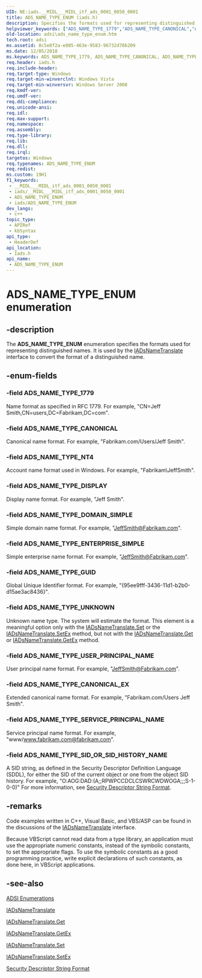```yaml
---
UID: NE:iads.__MIDL___MIDL_itf_ads_0001_0050_0001
title: ADS_NAME_TYPE_ENUM (iads.h)
description: Specifies the formats used for representing distinguished names.
helpviewer_keywords: ["ADS_NAME_TYPE_1779","ADS_NAME_TYPE_CANONICAL","ADS_NAME_TYPE_CANONICAL_EX","ADS_NAME_TYPE_DISPLAY","ADS_NAME_TYPE_DOMAIN_SIMPLE","ADS_NAME_TYPE_ENTERPRISE_SIMPLE","ADS_NAME_TYPE_ENUM","ADS_NAME_TYPE_ENUM enumeration [ADSI]","ADS_NAME_TYPE_GUID","ADS_NAME_TYPE_NT4","ADS_NAME_TYPE_SERVICE_PRINCIPAL_NAME","ADS_NAME_TYPE_SID_OR_SID_HISTORY_NAME","ADS_NAME_TYPE_UNKNOWN","ADS_NAME_TYPE_USER_PRINCIPAL_NAME","_ds_ads_name_type_enum","adsi.ads__name__type__enum","adsi.ads_name_type_enum","iads/ADS_NAME_TYPE_1779","iads/ADS_NAME_TYPE_CANONICAL","iads/ADS_NAME_TYPE_CANONICAL_EX","iads/ADS_NAME_TYPE_DISPLAY","iads/ADS_NAME_TYPE_DOMAIN_SIMPLE","iads/ADS_NAME_TYPE_ENTERPRISE_SIMPLE","iads/ADS_NAME_TYPE_ENUM","iads/ADS_NAME_TYPE_GUID","iads/ADS_NAME_TYPE_NT4","iads/ADS_NAME_TYPE_SERVICE_PRINCIPAL_NAME","iads/ADS_NAME_TYPE_SID_OR_SID_HISTORY_NAME","iads/ADS_NAME_TYPE_UNKNOWN","iads/ADS_NAME_TYPE_USER_PRINCIPAL_NAME"]
old-location: adsi\ads_name_type_enum.htm
tech.root: adsi
ms.assetid: 8c5e8f2a-e805-463e-9583-96732d70b209
ms.date: 12/05/2018
ms.keywords: ADS_NAME_TYPE_1779, ADS_NAME_TYPE_CANONICAL, ADS_NAME_TYPE_CANONICAL_EX, ADS_NAME_TYPE_DISPLAY, ADS_NAME_TYPE_DOMAIN_SIMPLE, ADS_NAME_TYPE_ENTERPRISE_SIMPLE, ADS_NAME_TYPE_ENUM, ADS_NAME_TYPE_ENUM enumeration [ADSI], ADS_NAME_TYPE_GUID, ADS_NAME_TYPE_NT4, ADS_NAME_TYPE_SERVICE_PRINCIPAL_NAME, ADS_NAME_TYPE_SID_OR_SID_HISTORY_NAME, ADS_NAME_TYPE_UNKNOWN, ADS_NAME_TYPE_USER_PRINCIPAL_NAME, _ds_ads_name_type_enum, adsi.ads__name__type__enum, adsi.ads_name_type_enum, iads/ADS_NAME_TYPE_1779, iads/ADS_NAME_TYPE_CANONICAL, iads/ADS_NAME_TYPE_CANONICAL_EX, iads/ADS_NAME_TYPE_DISPLAY, iads/ADS_NAME_TYPE_DOMAIN_SIMPLE, iads/ADS_NAME_TYPE_ENTERPRISE_SIMPLE, iads/ADS_NAME_TYPE_ENUM, iads/ADS_NAME_TYPE_GUID, iads/ADS_NAME_TYPE_NT4, iads/ADS_NAME_TYPE_SERVICE_PRINCIPAL_NAME, iads/ADS_NAME_TYPE_SID_OR_SID_HISTORY_NAME, iads/ADS_NAME_TYPE_UNKNOWN, iads/ADS_NAME_TYPE_USER_PRINCIPAL_NAME
req.header: iads.h
req.include-header: 
req.target-type: Windows
req.target-min-winverclnt: Windows Vista
req.target-min-winversvr: Windows Server 2008
req.kmdf-ver: 
req.umdf-ver: 
req.ddi-compliance: 
req.unicode-ansi: 
req.idl: 
req.max-support: 
req.namespace: 
req.assembly: 
req.type-library: 
req.lib: 
req.dll: 
req.irql: 
targetos: Windows
req.typenames: ADS_NAME_TYPE_ENUM
req.redist: 
ms.custom: 19H1
f1_keywords:
 - __MIDL___MIDL_itf_ads_0001_0050_0001
 - iads/__MIDL___MIDL_itf_ads_0001_0050_0001
 - ADS_NAME_TYPE_ENUM
 - iads/ADS_NAME_TYPE_ENUM
dev_langs:
 - c++
topic_type:
 - APIRef
 - kbSyntax
api_type:
 - HeaderDef
api_location:
 - Iads.h
api_name:
 - ADS_NAME_TYPE_ENUM
---
```


# ADS_NAME_TYPE_ENUM enumeration


## -description

The <b>ADS_NAME_TYPE_ENUM</b> enumeration specifies the formats used for representing distinguished names. It is used by the  <a href="https://docs.microsoft.com/windows/desktop/api/iads/nn-iads-iadsnametranslate">IADsNameTranslate</a> interface to convert the format of a distinguished name.

## -enum-fields

### -field ADS_NAME_TYPE_1779

Name format as specified in RFC 1779. For example, "CN=Jeff Smith,CN=users,DC=Fabrikam,DC=com".

### -field ADS_NAME_TYPE_CANONICAL

Canonical name format. For example, "Fabrikam.com/Users/Jeff Smith".

### -field ADS_NAME_TYPE_NT4

Account name format used in Windows. For example, "Fabrikam\JeffSmith".

### -field ADS_NAME_TYPE_DISPLAY

Display name format. For example, "Jeff Smith".

### -field ADS_NAME_TYPE_DOMAIN_SIMPLE

Simple domain name format. For example, "JeffSmith@Fabrikam.com".

### -field ADS_NAME_TYPE_ENTERPRISE_SIMPLE

Simple enterprise name format. For example, "JeffSmith@Fabrikam.com".

### -field ADS_NAME_TYPE_GUID

Global Unique Identifier format. For example, "{95ee9fff-3436-11d1-b2b0-d15ae3ac8436}".

### -field ADS_NAME_TYPE_UNKNOWN

Unknown name type. The system will estimate the format. This element is a meaningful option only with the <a href="https://docs.microsoft.com/windows/desktop/api/iads/nf-iads-iadsnametranslate-set">IADsNameTranslate.Set</a> or the <a href="https://docs.microsoft.com/windows/desktop/api/iads/nf-iads-iadsnametranslate-setex">IADsNameTranslate.SetEx</a> method, but not with the <a href="https://docs.microsoft.com/windows/desktop/api/iads/nf-iads-iadsnametranslate-get">IADsNameTranslate.Get</a> or <a href="https://docs.microsoft.com/windows/desktop/api/iads/nf-iads-iadsnametranslate-getex">IADsNameTranslate.GetEx</a> method.

### -field ADS_NAME_TYPE_USER_PRINCIPAL_NAME

User principal name format. For example, "JeffSmith@Fabrikam.com".

### -field ADS_NAME_TYPE_CANONICAL_EX

Extended canonical name format. For example, "Fabrikam.com/Users Jeff Smith".

### -field ADS_NAME_TYPE_SERVICE_PRINCIPAL_NAME

Service principal name format. For example, "www/www.fabrikam.com@fabrikam.com".

### -field ADS_NAME_TYPE_SID_OR_SID_HISTORY_NAME

A SID string, as defined in the Security Descriptor Definition Language (SDDL), for either the SID of the current object or one from the object SID history. For example, "O:AOG:DAD:(A;;RPWPCCDCLCSWRCWDWOGA;;;S-1-0-0)" For more information, see  <a href="https://docs.microsoft.com/windows/desktop/SecAuthZ/security-descriptor-string-format">Security Descriptor String Format</a>.

## -remarks

Code examples written in C++, Visual Basic, and VBS/ASP can be found in the discussions of the <a href="https://docs.microsoft.com/windows/desktop/api/iads/nn-iads-iadsnametranslate">IADsNameTranslate</a> interface.

Because VBScript cannot read data from a type library, an application must use the appropriate numeric constants, instead of the symbolic constants, to set the appropriate flags. To use the symbolic constants as a good programming practice, write explicit declarations of such constants, as done here, in  VBScript applications.

## -see-also

<a href="https://docs.microsoft.com/windows/desktop/ADSI/adsi-enumerations">ADSI
    Enumerations</a>



<a href="https://docs.microsoft.com/windows/desktop/api/iads/nn-iads-iadsnametranslate">IADsNameTranslate</a>



<a href="https://docs.microsoft.com/windows/desktop/api/iads/nf-iads-iadsnametranslate-get">IADsNameTranslate.Get</a>



<a href="https://docs.microsoft.com/windows/desktop/api/iads/nf-iads-iadsnametranslate-getex">IADsNameTranslate.GetEx</a>



<a href="https://docs.microsoft.com/windows/desktop/api/iads/nf-iads-iadsnametranslate-set">IADsNameTranslate.Set</a>



<a href="https://docs.microsoft.com/windows/desktop/api/iads/nf-iads-iadsnametranslate-setex">IADsNameTranslate.SetEx</a>



<a href="https://docs.microsoft.com/windows/desktop/SecAuthZ/security-descriptor-string-format">Security Descriptor String Format</a>

